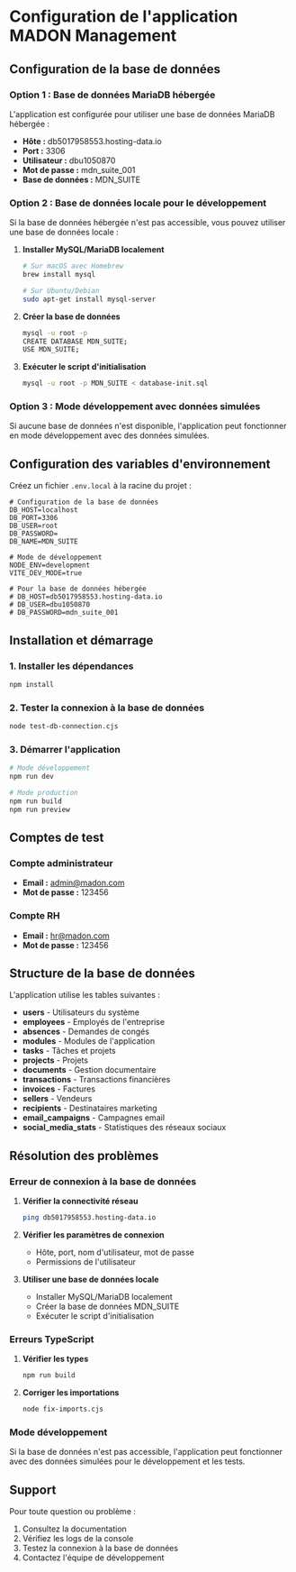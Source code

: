 # Configuration de l'application MADON Management

## Configuration de la base de données

### Option 1 : Base de données MariaDB hébergée

L'application est configurée pour utiliser une base de données MariaDB hébergée :

- **Hôte :** db5017958553.hosting-data.io
- **Port :** 3306
- **Utilisateur :** dbu1050870
- **Mot de passe :** mdn_suite_001
- **Base de données :** MDN_SUITE

### Option 2 : Base de données locale pour le développement

Si la base de données hébergée n'est pas accessible, vous pouvez utiliser une base de données locale :

1. **Installer MySQL/MariaDB localement**
   ```bash
   # Sur macOS avec Homebrew
   brew install mysql
   
   # Sur Ubuntu/Debian
   sudo apt-get install mysql-server
   ```

2. **Créer la base de données**
   ```bash
   mysql -u root -p
   CREATE DATABASE MDN_SUITE;
   USE MDN_SUITE;
   ```

3. **Exécuter le script d'initialisation**
   ```bash
   mysql -u root -p MDN_SUITE < database-init.sql
   ```

### Option 3 : Mode développement avec données simulées

Si aucune base de données n'est disponible, l'application peut fonctionner en mode développement avec des données simulées.

## Configuration des variables d'environnement

Créez un fichier `.env.local` à la racine du projet :

```env
# Configuration de la base de données
DB_HOST=localhost
DB_PORT=3306
DB_USER=root
DB_PASSWORD=
DB_NAME=MDN_SUITE

# Mode de développement
NODE_ENV=development
VITE_DEV_MODE=true

# Pour la base de données hébergée
# DB_HOST=db5017958553.hosting-data.io
# DB_USER=dbu1050870
# DB_PASSWORD=mdn_suite_001
```

## Installation et démarrage

### 1. Installer les dépendances
```bash
npm install
```

### 2. Tester la connexion à la base de données
```bash
node test-db-connection.cjs
```

### 3. Démarrer l'application
```bash
# Mode développement
npm run dev

# Mode production
npm run build
npm run preview
```

## Comptes de test

### Compte administrateur
- **Email :** admin@madon.com
- **Mot de passe :** 123456

### Compte RH
- **Email :** hr@madon.com
- **Mot de passe :** 123456

## Structure de la base de données

L'application utilise les tables suivantes :

- **users** - Utilisateurs du système
- **employees** - Employés de l'entreprise
- **absences** - Demandes de congés
- **modules** - Modules de l'application
- **tasks** - Tâches et projets
- **projects** - Projets
- **documents** - Gestion documentaire
- **transactions** - Transactions financières
- **invoices** - Factures
- **sellers** - Vendeurs
- **recipients** - Destinataires marketing
- **email_campaigns** - Campagnes email
- **social_media_stats** - Statistiques des réseaux sociaux

## Résolution des problèmes

### Erreur de connexion à la base de données

1. **Vérifier la connectivité réseau**
   ```bash
   ping db5017958553.hosting-data.io
   ```

2. **Vérifier les paramètres de connexion**
   - Hôte, port, nom d'utilisateur, mot de passe
   - Permissions de l'utilisateur

3. **Utiliser une base de données locale**
   - Installer MySQL/MariaDB localement
   - Créer la base de données MDN_SUITE
   - Exécuter le script d'initialisation

### Erreurs TypeScript

1. **Vérifier les types**
   ```bash
   npm run build
   ```

2. **Corriger les importations**
   ```bash
   node fix-imports.cjs
   ```

### Mode développement

Si la base de données n'est pas accessible, l'application peut fonctionner avec des données simulées pour le développement et les tests.

## Support

Pour toute question ou problème :
1. Consultez la documentation
2. Vérifiez les logs de la console
3. Testez la connexion à la base de données
4. Contactez l'équipe de développement

